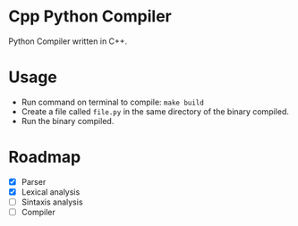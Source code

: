 # Cpp Python Compiler
Python Compiler written in C++.

# Usage
- Run command on terminal to compile: `make build`
- Create a file called `file.py` in the same directory of the binary compiled.
- Run the binary compiled.

# Roadmap
- [X] Parser
- [X] Lexical analysis
- [ ] Sintaxis analysis
- [ ] Compiler
